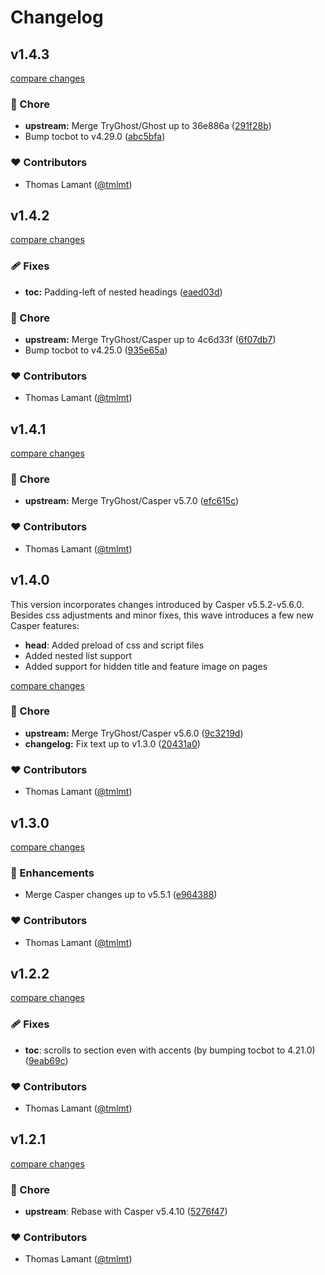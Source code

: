 # Changelog

## v1.4.3

[compare changes](https://github.com/tmlmt/fantome/compare/v1.4.2...v1.4.3)

### 🏡 Chore

- **upstream:** Merge TryGhost/Ghost up to 36e886a ([291f28b](https://github.com/tmlmt/fantome/commit/291f28b))
- Bump tocbot to v4.29.0 ([abc5bfa](https://github.com/tmlmt/fantome/commit/abc5bfa))

### ❤️ Contributors

- Thomas Lamant ([@tmlmt](http://github.com/tmlmt))

## v1.4.2

[compare changes](https://github.com/tmlmt/fantome/compare/v1.4.1...v1.4.2)

### 🩹 Fixes

- **toc:** Padding-left of nested headings ([eaed03d](https://github.com/tmlmt/fantome/commit/eaed03d))

### 🏡 Chore

- **upstream:** Merge TryGhost/Casper up to 4c6d33f ([6f07db7](https://github.com/tmlmt/fantome/commit/6f07db7))
- Bump tocbot to v4.25.0 ([935e65a](https://github.com/tmlmt/fantome/commit/935e65a))

### ❤️ Contributors

- Thomas Lamant ([@tmlmt](http://github.com/tmlmt))

## v1.4.1

[compare changes](https://github.com/tmlmt/fantome/compare/v1.3.0...v1.4.1)

### 🏡 Chore

- **upstream:** Merge TryGhost/Casper v5.7.0 ([efc615c](https://github.com/tmlmt/fantome/commit/efc615c))

### ❤️ Contributors

- Thomas Lamant ([@tmlmt](http://github.com/tmlmt))

## v1.4.0

This version incorporates changes introduced by Casper v5.5.2-v5.6.0. Besides css adjustments and minor fixes, this wave introduces a few new Casper features:

- **head**: Added preload of css and script files
- Added nested list support
- Added support for hidden title and feature image on pages

[compare changes](https://github.com/tmlmt/fantome/compare/v1.3.0...v1.4.0)

### 🏡 Chore

- **upstream:** Merge TryGhost/Casper v5.6.0 ([9c3219d](https://github.com/tmlmt/fantome/commit/9c3219d))
- **changelog:** Fix text up to v1.3.0 ([20431a0](https://github.com/tmlmt/fantome/commit/20431a0))

### ❤️ Contributors

- Thomas Lamant ([@tmlmt](http://github.com/tmlmt))

## v1.3.0

[compare changes](https://github.com/tmlmt/fantome/compare/v1.2.2...v1.3.0)

### 🚀 Enhancements

- Merge Casper changes up to v5.5.1 ([e964388](https://github.com/tmlmt/fantome/commit/e964388))

### ❤️ Contributors

- Thomas Lamant ([@tmlmt](http://github.com/tmlmt))

## v1.2.2

[compare changes](https://github.com/tmlmt/fantome/compare/v1.2.0...v1.2.2)

### 🩹 Fixes

- **toc**: scrolls to section even with accents (by bumping tocbot to 4.21.0) ([9eab69c](https://github.com/tmlmt/fantome/commit/9eab69c))

### ❤️ Contributors

- Thomas Lamant ([@tmlmt](http://github.com/tmlmt))

## v1.2.1

[compare changes](https://github.com/tmlmt/fantome/compare/v1.2.0...v1.2.1)

### 🏡 Chore

- **upstream**: Rebase with Casper v5.4.10 ([5276f47](https://github.com/tmlmt/fantome/commit/5276f47))

### ❤️ Contributors

- Thomas Lamant ([@tmlmt](http://github.com/tmlmt))

